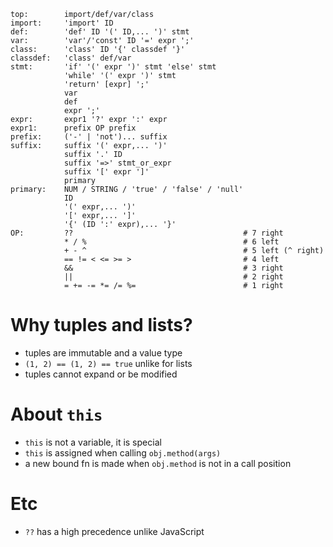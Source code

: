 ```
top:        import/def/var/class
import:     'import' ID
def:        'def' ID '(' ID,... ')' stmt
var:        'var'/'const' ID '=' expr ';'
class:      'class' ID '{' classdef '}'
classdef:   'class' def/var
stmt:       'if' '(' expr ')' stmt 'else' stmt
            'while' '(' expr ')' stmt
            'return' [expr] ';'
            var
            def
            expr ';'
expr:       expr1 '?' expr ':' expr
expr1:      prefix OP prefix
prefix:     ('-' | 'not')... suffix
suffix:     suffix '(' expr,... ')'
            suffix '.' ID
            suffix '=>' stmt_or_expr
            suffix '[' expr ']'
            primary
primary:    NUM / STRING / 'true' / 'false' / 'null'
            ID
            '(' expr,... ')'
            '[' expr,... ']'
            '{' (ID ':' expr),... '}'
OP:         ??                                      # 7 right
            * / %                                   # 6 left
            + - ^                                   # 5 left (^ right)
            == != < <= >= >                         # 4 left
            &&                                      # 3 right
            ||                                      # 2 right
            = += -= *= /= %=                        # 1 right
```

# Why tuples and lists?
- tuples are immutable and a value type
- `(1, 2) == (1, 2) == true` unlike for lists
- tuples cannot expand or be modified

# About `this`
- `this` is not a variable, it is special
- `this` is assigned when calling `obj.method(args)`
- a new bound fn is made when `obj.method` is not in a call position

# Etc
- `??` has a high precedence unlike JavaScript
